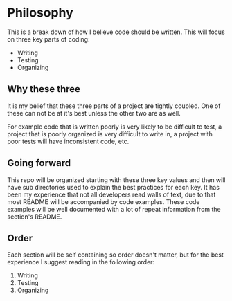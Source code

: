 # Philosophy

This is a break down of how I believe code should be written. This will
focus on three key parts of coding:

- Writing
- Testing
- Organizing

## Why these three

It is my belief that these three parts of a project are tightly coupled. One of these can not be
at it's best unless the other two are as well.

For example code that is written poorly is very likely to be difficult to test, a project that is
poorly organized is very difficult to write in, a project with poor tests will have inconsistent code, etc.

## Going forward

This repo will be organized starting with these three key values and then will have sub directories used to explain
the best practices for each key. It has been my experience that not all developers read walls of text, due to that
most README will be accompanied by code examples. These code examples will be well documented with a lot of repeat
information from the section's README.

## Order

Each section will be self containing so order doesn't matter, but for the best experience I suggest reading in the following
order:

1. Writing
2. Testing
3. Organizing
